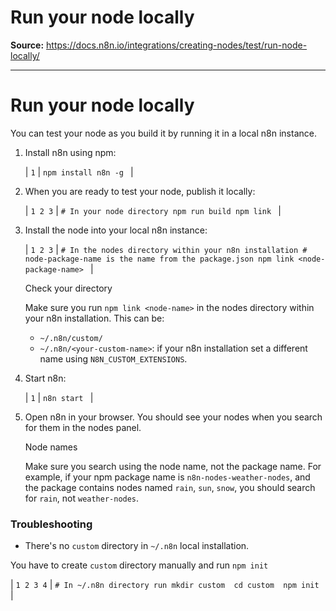 # Run your node locally

**Source:** https://docs.n8n.io/integrations/creating-nodes/test/run-node-locally/

---

# Run your node locally

You can test your node as you build it by running it in a local n8n instance.

1. Install n8n using npm:

   | ``` 1 ``` | ``` npm install n8n -g  ``` |
2. When you are ready to test your node, publish it locally:

   | ``` 1 2 3 ``` | ``` # In your node directory npm run build npm link  ``` |
3. Install the node into your local n8n instance:

   | ``` 1 2 3 ``` | ``` # In the nodes directory within your n8n installation # node-package-name is the name from the package.json npm link <node-package-name>  ``` |

   Check your directory

   Make sure you run `npm link <node-name>` in the nodes directory within your n8n installation. This can be:

   - `~/.n8n/custom/`
   - `~/.n8n/<your-custom-name>`: if your n8n installation set a different name using `N8N_CUSTOM_EXTENSIONS`.
4. Start n8n:

   | ``` 1 ``` | ``` n8n start  ``` |
5. Open n8n in your browser. You should see your nodes when you search for them in the nodes panel.

   Node names

   Make sure you search using the node name, not the package name. For example, if your npm package name is `n8n-nodes-weather-nodes`, and the package contains nodes named `rain`, `sun`, `snow`, you should search for `rain`, not `weather-nodes`.

### Troubleshooting

- There's no `custom` directory in `~/.n8n` local installation.

You have to create `custom` directory manually and run `npm init`

| ``` 1 2 3 4 ``` | ``` # In ~/.n8n directory run mkdir custom  cd custom  npm init  ``` |
